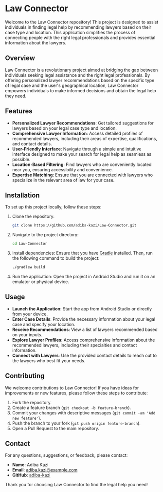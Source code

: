 # Law Connector

Welcome to the Law Connector repository! This project is designed to assist individuals in finding legal help by recommending lawyers based on their case type and location. This application simplifies the process of connecting people with the right legal professionals and provides essential information about the lawyers.

## Overview

Law Connector is a revolutionary project aimed at bridging the gap between individuals seeking legal assistance and the right legal professionals. By offering personalized lawyer recommendations based on the specific type of legal case and the user's geographical location, Law Connector empowers individuals to make informed decisions and obtain the legal help they need.

## Features

- **Personalized Lawyer Recommendations**: Get tailored suggestions for lawyers based on your legal case type and location.
- **Comprehensive Lawyer Information**: Access detailed profiles of recommended lawyers, including their areas of expertise, qualifications, and contact details.
- **User-Friendly Interface**: Navigate through a simple and intuitive interface designed to make your search for legal help as seamless as possible.
- **Location-Based Filtering**: Find lawyers who are conveniently located near you, ensuring accessibility and convenience.
- **Expertise Matching**: Ensure that you are connected with lawyers who specialize in the relevant area of law for your case.

## Installation

To set up this project locally, follow these steps:

1. Clone the repository:
   ```bash
   git clone https://github.com/adiba-kazi/Law-Connector.git
   ```

2. Navigate to the project directory:
   ```bash
   cd Law-Connector
   ```

3. Install dependencies:
   Ensure that you have [Gradle](https://gradle.org/install/) installed. Then, run the following command to build the project:
   ```bash
   ./gradlew build
   ```

4. Run the application:
   Open the project in Android Studio and run it on an emulator or physical device.

## Usage

- **Launch the Application**: Start the app from Android Studio or directly from your device.
- **Enter Case Details**: Provide the necessary information about your legal case and specify your location.
- **Receive Recommendations**: View a list of lawyers recommended based on your inputs.
- **Explore Lawyer Profiles**: Access comprehensive information about the recommended lawyers, including their specialties and contact information.
- **Connect with Lawyers**: Use the provided contact details to reach out to the lawyers who best fit your needs.

## Contributing

We welcome contributions to Law Connector! If you have ideas for improvements or new features, please follow these steps to contribute:

1. Fork the repository.
2. Create a feature branch (`git checkout -b feature-branch`).
3. Commit your changes with descriptive messages (`git commit -am 'Add new feature'`).
4. Push the branch to your fork (`git push origin feature-branch`).
5. Open a Pull Request to the main repository.

## Contact

For any questions, suggestions, or feedback, please contact:

- **Name**: Adiba Kazi
- **Email**: [adiba.kazi@example.com](mailto:adiba.kazi@example.com)
- **GitHub**: [adiba-kazi](https://github.com/adiba-kazi)

Thank you for choosing Law Connector to find the legal help you need!
